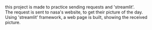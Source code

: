 this project is made to practice sending requests and 'streamlit'.  
The request is sent to nasa's website, to get their picture of the day.  
Using 'streamlit' framework, a web page is built, showing the received picture.
